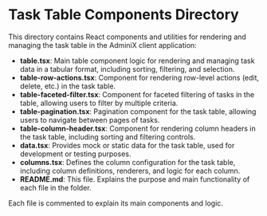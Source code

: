 # Task Table Components Directory

This directory contains React components and utilities for rendering and managing the task table in the AdminiX client application:

- **table.tsx**: Main table component logic for rendering and managing task data in a tabular format, including sorting, filtering, and selection.
- **table-row-actions.tsx**: Component for rendering row-level actions (edit, delete, etc.) in the task table.
- **table-faceted-filter.tsx**: Component for faceted filtering of tasks in the table, allowing users to filter by multiple criteria.
- **table-pagination.tsx**: Pagination component for the task table, allowing users to navigate between pages of tasks.
- **table-column-header.tsx**: Component for rendering column headers in the task table, including sorting and filtering controls.
- **data.tsx**: Provides mock or static data for the task table, used for development or testing purposes.
- **columns.tsx**: Defines the column configuration for the task table, including column definitions, renderers, and logic for each column.
- **README.md**: This file. Explains the purpose and main functionality of each file in the folder.

Each file is commented to explain its main components and logic. 